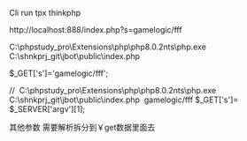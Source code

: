Cli run tpx thinkphp


http://localhost:888/index.php?s=gamelogic/fff







C:\phpstudy_pro\Extensions\php\php8.0.2nts\php.exe C:\shnkprj_git\jbot\public\index.php 

$_GET['s']='gamelogic/fff';






//  C:\phpstudy_pro\Extensions\php\php8.0.2nts\php.exe C:\shnkprj_git\jbot\public\index.php  gamelogic/fff
$_GET['s']= $_SERVER['argv'][1];


其他参数
需要解析拆分到￥get数据里面去
